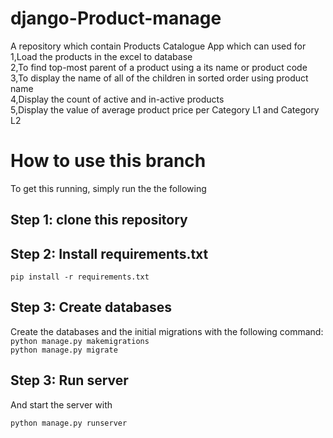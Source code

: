 # django-Product-manage

A repository which contain Products Catalogue App which can used for </br>
1,Load the products in the  excel to database</br>
2,To find top-most parent of a product  using a its name or product code</br>
3,To display the name of all of the children in sorted order  using product name</br>
4,Display the count of active and in-active products</br>
5,Display the value of average product price per Category L1 and Category L2</br>


# How to use this branch



To get this running, simply run the  the following 


## Step 1: clone this repository
## Step 2: Install requirements.txt

`pip install -r requirements.txt`

## Step 3: Create databases

Create the databases and the initial migrations with the following command:</br>
`python manage.py makemigrations`</br>
`python manage.py migrate`

## Step 3: Run server

And start the server with 

`python manage.py runserver`


